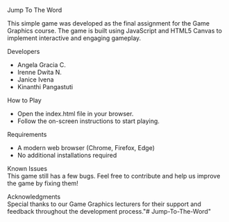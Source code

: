 Jump To The Word

This simple game was developed as the final assignment for the Game Graphics course. The game is built using JavaScript and HTML5 Canvas to implement interactive and engaging gameplay.

Developers
- Angela Gracia C.
- Irenne Dwita N.
- Janice Ivena 
- Kinanthi Pangastuti


How to Play
- Open the index.html file in your browser.
- Follow the on-screen instructions to start playing.

Requirements
- A modern web browser (Chrome, Firefox, Edge)
- No additional installations required

Known Issues
<br> This game still has a few bugs. Feel free to contribute and help us improve the game by fixing them!

Acknowledgments
<br>Special thanks to our Game Graphics lecturers for their support and feedback throughout the development process."# Jump-To-The-Word" 
